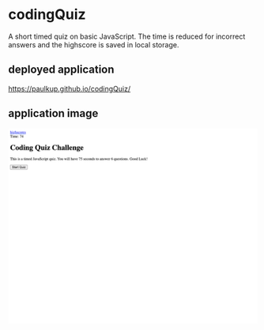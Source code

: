# codingQuiz
A short timed quiz on basic JavaScript.  The time is reduced for incorrect answers and the highscore is saved in local storage.
## deployed application
https://paulkup.github.io/codingQuiz/
## application image
![screenshot of webpage](./assets/images/pic.png)